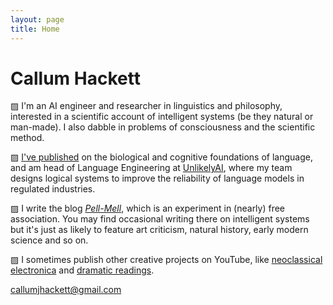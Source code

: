 ```yaml
---
layout: page
title: Home
---
```

# Callum Hackett

▨ I'm an AI engineer and researcher in linguistics and philosophy, interested in a scientific account of intelligent systems (be they natural or man-made). I also dabble in problems of consciousness and the scientific method.

▨ [I've published](/pages/papers.html) on the biological and cognitive foundations of language, and am head of Language Engineering at [UnlikelyAI](https://www.unlikely.ai/), where my team designs logical systems to improve the reliability of language models in regulated industries.

▨ I write the blog [*Pell-Mell*](https://callumhackett.substack.com/about), which is an experiment in (nearly) free association. You may find occasional writing there on intelligent systems but it's just as likely to feature art criticism, natural history, early modern science and so on.

▨ I sometimes publish other creative projects on YouTube, like [neoclassical electronica](https://www.youtube.com/watch?v=-MoHFhtfB_Y) and [dramatic readings](https://www.youtube.com/watch?v=pwLugzKpZ_k).

callumjhackett@gmail.com